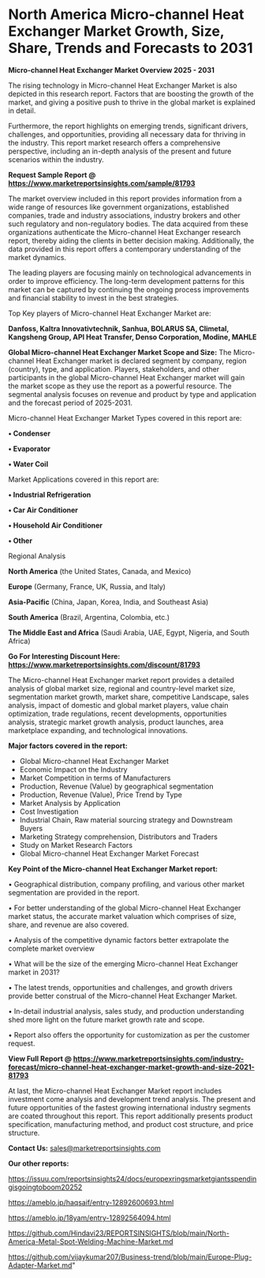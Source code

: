 # North America Micro-channel Heat Exchanger Market Growth, Size, Share, Trends and Forecasts to 2031

<Strong> Micro-channel Heat Exchanger Market Overview 2025 - 2031</strong>

The rising technology in Micro-channel Heat Exchanger Market is also depicted in this research report. Factors that are boosting the growth of the market, and giving a positive push to thrive in the global market is explained in detail.

Furthermore, the report highlights on emerging trends, significant drivers, challenges, and opportunities, providing all necessary data for thriving in the industry. This report market research offers a comprehensive perspective, including an in-depth analysis of the present and future scenarios within the industry.

<strong>Request Sample Report @ <a href=https://www.marketreportsinsights.com/sample/81793>https://www.marketreportsinsights.com/sample/81793</a></strong>

The market overview included in this report provides information from a wide range of resources like government organizations, established companies, trade and industry associations, industry brokers and other such regulatory and non-regulatory bodies. The data acquired from these organizations authenticate the Micro-channel Heat Exchanger research report, thereby aiding the clients in better decision making. Additionally, the data provided in this report offers a contemporary understanding of the market dynamics.

The leading players are focusing mainly on technological advancements in order to improve efficiency. The long-term development patterns for this market can be captured by continuing the ongoing process improvements and financial stability to invest in the best strategies.

Top Key players of Micro-channel Heat Exchanger Market are:

<strong>Danfoss, Kaltra Innovativtechnik, Sanhua, BOLARUS SA, Climetal, Kangsheng Group, API Heat Transfer, Denso Corporation, Modine, MAHLE</strong>

<strong><b>Global Micro-channel Heat Exchanger Market Scope and Size:</b></strong>
The Micro-channel Heat Exchanger market is declared segment by company, region (country), type, and application. Players, stakeholders, and other participants in the global Micro-channel Heat Exchanger market will gain the market scope as they use the report as a powerful resource. The segmental analysis focuses on revenue and product by type and application and the forecast period of 2025-2031.

Micro-channel Heat Exchanger Market Types covered in this report are:

<strong>• Condenser

• Evaporator

• Water Coil</strong>

Market Applications covered in this report are:

<strong>• Industrial Refrigeration

• Car Air Conditioner

• Household Air Conditioner

• Other</strong> 

Regional Analysis

<strong>North America</strong> (the United States, Canada, and Mexico)

<strong>Europe</strong> (Germany, France, UK, Russia, and Italy)

<strong>Asia-Pacific</strong> (China, Japan, Korea, India, and Southeast Asia)

<strong>South America</strong> (Brazil, Argentina, Colombia, etc.)

<strong>The Middle East and Africa</strong> (Saudi Arabia, UAE, Egypt, Nigeria, and South Africa)

<strong>Go For Interesting Discount Here: <a href=https://www.marketreportsinsights.com/discount/81793>https://www.marketreportsinsights.com/discount/81793</a></strong>

The Micro-channel Heat Exchanger market report provides a detailed analysis of global market size, regional and country-level market size, segmentation market growth, market share, competitive Landscape, sales analysis, impact of domestic and global market players, value chain optimization, trade regulations, recent developments, opportunities analysis, strategic market growth analysis, product launches, area marketplace expanding, and technological innovations.

<strong><b>Major factors covered in the report:</b></strong>
<ul>
  <li>Global Micro-channel Heat Exchanger Market </li>
  <li>Economic Impact on the Industry</li>
  <li>Market Competition in terms of Manufacturers</li>
  <li>Production, Revenue (Value) by geographical segmentation</li>
  <li>Production, Revenue (Value), Price Trend by Type</li>
  <li>Market Analysis by Application</li>
  <li>Cost Investigation</li>
  <li>Industrial Chain, Raw material sourcing strategy and Downstream Buyers</li>
  <li>Marketing Strategy comprehension, Distributors and Traders</li>
  <li>Study on Market Research Factors</li>
  <li>Global Micro-channel Heat Exchanger Market Forecast</li>
</ul>

<strong><b>Key Point of the Micro-channel Heat Exchanger Market report:</b></strong>

• Geographical distribution, company profiling, and various other market segmentation are provided in the report.

• For better understanding of the global Micro-channel Heat Exchanger market status, the accurate market valuation which comprises of size, share, and revenue are also covered.

• Analysis of the competitive dynamic factors better extrapolate the complete market overview

• What will be the size of the emerging Micro-channel Heat Exchanger market in 2031?

• The latest trends, opportunities and challenges, and growth drivers provide better construal of the Micro-channel Heat Exchanger Market.

• In-detail industrial analysis, sales study, and production understanding shed more light on the future market growth rate and scope.

• Report also offers the opportunity for customization as per the customer request.

<strong><b>View Full Report @ <a href=https://www.marketreportsinsights.com/industry-forecast/micro-channel-heat-exchanger-market-growth-and-size-2021-81793>https://www.marketreportsinsights.com/industry-forecast/micro-channel-heat-exchanger-market-growth-and-size-2021-81793</a></b></strong>


At last, the Micro-channel Heat Exchanger Market report includes investment come analysis and development trend analysis. The present and future opportunities of the fastest growing international industry segments are coated throughout this report. This report additionally presents product specification, manufacturing method, and product cost structure, and price structure.

<strong>Contact Us:</strong>
sales@marketreportsinsights.com

<strong>Our other reports:</strong>

<a href=https://issuu.com/reportsinsights24/docs/europexringsmarketgiantsspendingisgoingtoboom20252>https://issuu.com/reportsinsights24/docs/europexringsmarketgiantsspendingisgoingtoboom20252</a>

<a href=https://ameblo.jp/haqsaif/entry-12892600693.html>https://ameblo.jp/haqsaif/entry-12892600693.html</a>

<a href=https://ameblo.jp/18yam/entry-12892564094.html>https://ameblo.jp/18yam/entry-12892564094.html</a>

<a href=https://github.com/Hindavi23/REPORTSINSIGHTS/blob/main/North-America-Metal-Spot-Welding-Machine-Market.md>https://github.com/Hindavi23/REPORTSINSIGHTS/blob/main/North-America-Metal-Spot-Welding-Machine-Market.md</a>

<a href=https://github.com/vijaykumar207/Business-trend/blob/main/Europe-Plug-Adapter-Market.md>https://github.com/vijaykumar207/Business-trend/blob/main/Europe-Plug-Adapter-Market.md</a>"
